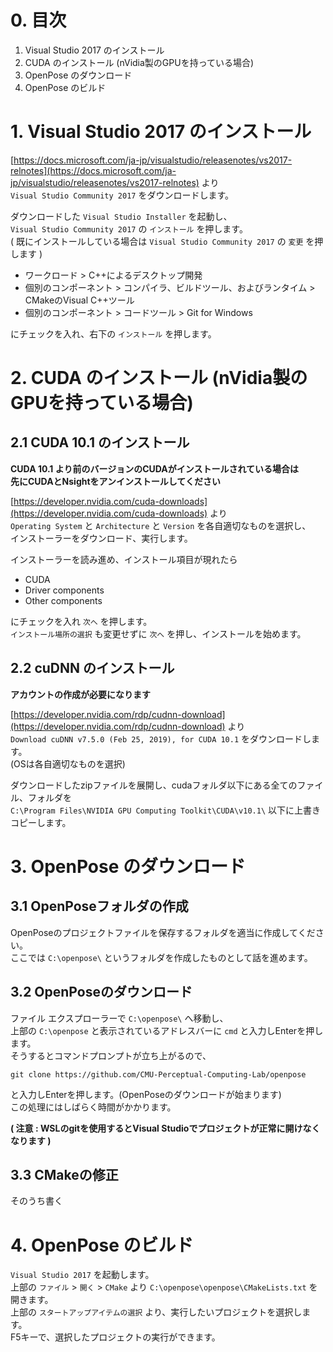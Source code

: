 # 0. 目次

 1. Visual Studio 2017 のインストール  
 2. CUDA のインストール (nVidia製のGPUを持っている場合)   
 3. OpenPose のダウンロード  
 4. OpenPose のビルド  

# 1. Visual Studio 2017 のインストール  

[https://docs.microsoft.com/ja-jp/visualstudio/releasenotes/vs2017-relnotes](https://docs.microsoft.com/ja-jp/visualstudio/releasenotes/vs2017-relnotes)
 より  
`Visual Studio Community 2017` をダウンロードします。  

ダウンロードした `Visual Studio Installer` を起動し、  
`Visual Studio Community 2017` の `インストール` を押します。  
( 既にインストールしている場合は `Visual Studio Community 2017` の `変更` を押します )  

 - ワークロード > C++によるデスクトップ開発  
 - 個別のコンポーネント > コンパイラ、ビルドツール、およびランタイム > CMakeのVisual C++ツール  
 - 個別のコンポーネント > コードツール > Git for Windows  

 にチェックを入れ、右下の `インストール` を押します。

# 2. CUDA のインストール (nVidia製のGPUを持っている場合)  

## 2.1 CUDA 10.1 のインストール

**CUDA 10.1 より前のバージョンのCUDAがインストールされている場合は**  
**先にCUDAとNsightをアンインストールしてください**  

[https://developer.nvidia.com/cuda-downloads](https://developer.nvidia.com/cuda-downloads)
 より  
`Operating System` と `Architecture` と `Version` を各自適切なものを選択し、  
インストーラーをダウンロード、実行します。  

インストーラーを読み進め、インストール項目が現れたら  

 - CUDA  
 - Driver components  
 - Other components  

にチェックを入れ `次へ` を押します。  
`インストール場所の選択` も変更せずに `次へ` を押し、インストールを始めます。  

## 2.2 cuDNN のインストール
**アカウントの作成が必要になります**  

[https://developer.nvidia.com/rdp/cudnn-download](https://developer.nvidia.com/rdp/cudnn-download)
 より  
`Download cuDNN v7.5.0 (Feb 25, 2019), for CUDA 10.1` をダウンロードします。  
(OSは各自適切なものを選択)  

ダウンロードしたzipファイルを展開し、cudaフォルダ以下にある全てのファイル、フォルダを  
`C:\Program Files\NVIDIA GPU Computing Toolkit\CUDA\v10.1\` 以下に上書きコピーします。  

# 3. OpenPose のダウンロード  

## 3.1 OpenPoseフォルダの作成

OpenPoseのプロジェクトファイルを保存するフォルダを適当に作成してください。  
ここでは `C:\openpose\` というフォルダを作成したものとして話を進めます。  

## 3.2 OpenPoseのダウンロード

ファイル エクスプローラーで `C:\openpose\` へ移動し、  
上部の `C:\openpose` と表示されているアドレスバーに `cmd` と入力しEnterを押します。  
そうするとコマンドプロンプトが立ち上がるので、  

```
git clone https://github.com/CMU-Perceptual-Computing-Lab/openpose
```  

と入力しEnterを押します。(OpenPoseのダウンロードが始まります)  
この処理にはしばらく時間がかかります。  

**( 注意 : WSLのgitを使用するとVisual Studioでプロジェクトが正常に開けなくなります )**  

## 3.3 CMakeの修正

そのうち書く

# 4. OpenPose のビルド  

`Visual Studio 2017` を起動します。  
上部の `ファイル` > `開く` > `CMake` より `C:\openpose\openpose\CMakeLists.txt` を開きます。  
上部の `スタートアップアイテムの選択` より、実行したいプロジェクトを選択します。  
F5キーで、選択したプロジェクトの実行ができます。  